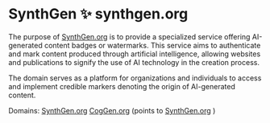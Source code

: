 # SynthGen ✨ synthgen.org

The purpose of [SynthGen.org](https://synthgen.org) is to provide a specialized service offering AI-generated content badges or watermarks. This service aims to authenticate and mark content produced through artificial intelligence, allowing websites and publications to signify the use of AI technology in the creation process. 

The domain serves as a platform for organizations and individuals to access and implement credible markers denoting the origin of AI-generated content.

Domains: 
  [SynthGen.org](https://synthgen.org) 
  [CogGen.org](https://coggen.org)  (points to [SynthGen.org](https://synthgen.org) )
